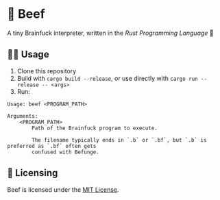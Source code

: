 # 🤯 Beef

A tiny Brainfuck interpreter, written in the _Rust Programming Language_ 🦀

## 🧑‍💻 Usage

1. Clone this repository
2. Build with `cargo build --release`, or use directly with `cargo run --release -- <args>`
3. Run:

```
Usage: beef <PROGRAM_PATH>

Arguments:
    <PROGRAM_PATH>
        Path of the Brainfuck program to execute.

        The filename typically ends in `.b` or `.bf`, but `.b` is preferred as `.bf` often gets
        confused with Befunge.
```

## 🔐 Licensing

Beef is licensed under the [MIT License](./LICENSE).
